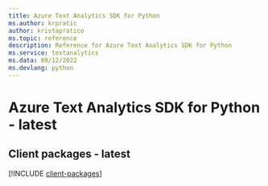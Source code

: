 ```yaml
---
title: Azure Text Analytics SDK for Python
ms.author: krpratic
author: kristapratico
ms.topic: reference
description: Reference for Azure Text Analytics SDK for Python
ms.service: textanalytics
ms.data: 09/12/2022
ms.devlang: python
---
```

# Azure Text Analytics SDK for Python - latest

## Client packages - latest
[!INCLUDE [client-packages](text-analytics-client-index.md)]